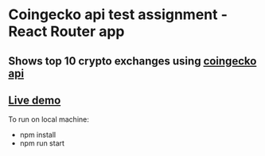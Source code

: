 # Coingecko api test assignment - React Router app

## Shows top 10 crypto exchanges using [coingecko api](https://www.coingecko.com/en/api/documentation)

## [Live demo](https://418code.github.io/coingecko-test/)

To run on local machine:
- npm install
- npm run start